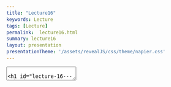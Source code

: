 ```yaml
---
title: "Lecture16"
keywords: Lecture
tags: [Lecture]
permalink:  lecture16.html
summary: lecture16
layout: presentation
presentationTheme: '/assets/revealJS/css/theme/napier.css' 
---
```

<section data-markdown data-separator="^\n---\n$" data-separator-vertical="^\n--\n$">
<textarea data-template>

# Lecture 16 - Behavior Trees
### SET09121 - Games Engineering

<br><br>
Babis Koniaris, Tobias Grubenmann
<br>


School of Computing. Edinburgh Napier University



---

# Recommended Reading

- Artificial Intelligence for Games. Second Edition. Millington and
    Funge (2009).


![image](assets/images/ai_book.jpg)

---

# Limitations of State Machines

- State machines are good at modelling a system having a few states.
- They can get messy when having a lot of states and transistions.
- Complex tasks involving many steps will require a lot of states.
- **Behavior Trees** are an alternative that you might want to consider when you need to deal with a lot of states.

---

# Definition

- A Behavior Tree is a model for plan execution.
- They are popular in games to model AI characters.
- They consist of: <!-- .element: class="fragment" -->
    - A **root** node.
    - Branch nodes: **control** nodes and **decorator** nodes.
    - Leaf nodes: **action** nodes and **condition** nodes.

---

# Evaluating a Behavior Tree

- Each tick/update we evaluate the tree starting from the root.
- The root will ask its child node about its current status.
- The status of a node might depend on its children.
- This results in a depth-first traversal.
- A node's status can be: <!-- .element: class="fragment" -->
    - Success: The node has been successfully resolved.
    - Failure: The node has been unsuccessfully resolved.
    - Running: The node has not yet been resolved.

---

# Evaluating a Behavior Tree

![image](assets/images/behavior_tree_traversal.gif) <!-- .element width="100%" -->

---

# Action Nodes

- Affects the state of the game.
    - Move the NPC.
    - Change the state of an object.
    - Play animation.
    - Play audio.
    - Trigger dialog.

---

# Example: Behavior Tree with 1 Action

- Only one **action**: Enter House
- The action is directly connected to the root.
- The action node will return:
    - Success: If the inside of the house has been reached.
    - Failure: If it is not possible to reach the inside of the house.
    - Running: As long as the agent is on its way.

---

# Example: Behavior Tree with 1 Action

![image](assets/images/behavior_tree_1action.png) <!-- .element width="80%" -->

---

# Example: Behavior Tree with 1 Action

- At each tick/update, the tree is evaluated.
- The root will ask the node about its status.
- The node will keep returning **Running** while the agent is still on its way.

---

# Control Nodes

- The moment we want to have more than one action (leaf nodes), we need control nodes (branch nodes).
- The two most common control nodes are:
    - **Selector**: Evaluates each children until one is found that does **not** fail and returns the status of this child node.
    - **Squence**: Evaluates each children until one is found that does **not** succeed and returns the status of this child node.
- Note that the child nodes have a pre-determined **order**.
- We will look at a few example to see how these control nodes are used.

---

# Selector

- Evaluates each children until one is found that does **not** fail and returns the status of this child node.
- As soon as a node is found that returns **running** or **success**, no further child nodes are evaluated.
- Consquently, only one node will change its status to **running** or **success**.
- The Selector node selects the first non-failing node.
- The order of the child nodes describes their **priority**.

---

# Example: Selector

- Can you describe in your own words what kind of behavior this tree represents?

![image](assets/images/behavior_tree_selector.png) <!-- .element width="80%" -->

---

# Sequence

- Evaluates each children until one is found that does **not** succeed and returns the status of this child node.
- As soon as a node is found that returns **running** or **failure**, no further child nodes are evaluated.
- Consquently, all nodes will eventually change its status to **running** or **success**, unless one of the nodes in the squence fails.
- The Squence node describes a sequence of nodes that need to be evaluated, but stops the sequence if a failing node is encountered.
- The order of the child nodes describes their order within the sequence.

---

# Example: Sequence

- Can you describe in your own words what kind of behavior this tree represents?

![image](assets/images/behavior_tree_sequence.png) <!-- .element width="80%" -->

---

# Condition

- Like the action node, the condition node is a leaf node.
- A condition node does not change the state of the game world, unlike the action node.
- Condition nodes test for something in the game world: <!-- .element: class="fragment" -->
    - Is the enemy in sight?
    - Is the player on low health?
- A condition returns: <!-- .element: class="fragment" -->
    - **Success** if the test was successful.
    - **Failure** if the test failed.
    - **Running** if the test needs more time to determine the outcome.

---

# Using Conditions

- Conditions can be used to avoid evaluating part of the tree.
- Inside a selector:
    - All children after the condition are only evaluated when the condition **fails**.
- Inside a sequence:
    - All children after the condition are only evaluated when the condition **succeeds**.

---

# Example: Selector

- Can you describe in your own words what kind of behavior this tree represents?
- What would happen if the condition were missing?

![image](assets/images/behavior_tree_condition_selector.png) <!-- .element width="70%" -->

---

# Example: Sequence

- Can you describe in your own words what kind of behavior this tree represents?
- What would happen if the condition were missing?

![image](assets/images/behavior_tree_condition_sequence.png) <!-- .element width="70%" -->

---

# Decorator

- Decorators have exactly one child.
- They are somewhat similar to the Decorator Pattern in OOP (hence the name). <!-- .element: class="fragment" -->
- Their return value depends on the state of the child and on the specific type of decorator. <!-- .element: class="fragment" -->
- Decorators are used to change the behavior of a node. <!-- .element: class="fragment" -->
- There are many different types of decorators with very different use-cases. <!-- .element: class="fragment" -->

---

# Extending Behaviour Trees

- Some implementations add Sequence and Selection nodes with **memory**, avoiding evaluating a node that has been successful previously.
- Some implementations add a **Blackboard**, which allows passing information between nodes.
    - This can be used to coordinate different actions.
    - For example: *walk to* and *talk to* should have the same target.
- Some implemntations add additional states like *Error*.

---

# A More Complex Example

- Can you describe in your own words what kind of behavior this tree represents?

![image](assets/images/behavior_tree_complex.png) <!-- .element width="80%" -->

---

# Summary

- Behavior Trees can be used to model AI behavior.
- At each tick/update, the tree gets evaluated and returns a status. <!-- .element: class="fragment" -->
- A tree consist of nodes. <!-- .element: class="fragment" -->
    - A node's status can be: Success, Failure, Running.
    - Branch nodes: control nodes and decorator nodes.
    - Leaf nodes: action nodes and condition nodes.

